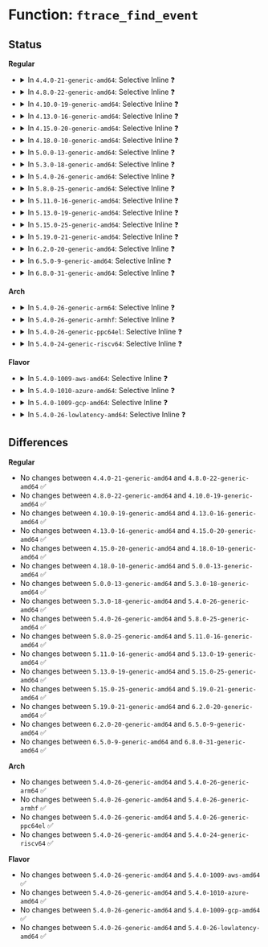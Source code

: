 # Function: <code>ftrace_find_event</code>

## Status
<b>Regular</b>
<ul>
<li>
<details>
<summary>In <code>4.4.0-21-generic-amd64</code>: Selective Inline ❓</summary>

```c
struct trace_event * ftrace_find_event(int type)
```

```json
{
  "name": "ftrace_find_event",
  "collision_type": "Unique Global",
  "inline_type": "Selective",
  "funcs": [
    {
      "addr": 18446744071580237610,
      "name": "ftrace_find_event",
      "external": true,
      "loc": "kernel/trace/trace_output.c:601",
      "file": "kernel/trace/trace_output.c",
      "inline": "not declared, inlined",
      "caller_inline": [
        "kernel/trace/trace_output.c:register_trace_event",
        "kernel/trace/trace_output.c:register_trace_event"
      ],
      "caller_func": [
        "kernel/trace/trace.c:print_trace_line",
        "kernel/trace/trace.c:print_trace_line",
        "kernel/trace/trace.c:print_trace_line",
        "kernel/trace/trace.c:print_trace_line",
        "kernel/trace/trace_functions_graph.c:print_graph_function_flags"
      ]
    }
  ],
  "symbols": [
    {
      "addr": 18446744071580242624,
      "name": "ftrace_find_event",
      "section": ".text",
      "bind": "STB_GLOBAL",
      "size": 41
    }
  ]
}
```
</details>
</li>
<li>
<details>
<summary>In <code>4.8.0-22-generic-amd64</code>: Selective Inline ❓</summary>

```c
struct trace_event * ftrace_find_event(int type)
```

```json
{
  "name": "ftrace_find_event",
  "collision_type": "Unique Global",
  "inline_type": "Selective",
  "funcs": [
    {
      "addr": 18446744071580275279,
      "name": "ftrace_find_event",
      "external": true,
      "loc": "kernel/trace/trace_output.c:605",
      "file": "kernel/trace/trace_output.c",
      "inline": "not declared, inlined",
      "caller_inline": [
        "kernel/trace/trace_output.c:register_trace_event",
        "kernel/trace/trace_output.c:register_trace_event"
      ],
      "caller_func": [
        "kernel/trace/trace.c:print_trace_line",
        "kernel/trace/trace.c:print_trace_line",
        "kernel/trace/trace.c:print_trace_line",
        "kernel/trace/trace.c:print_trace_line",
        "kernel/trace/trace_functions_graph.c:print_graph_function_flags"
      ]
    }
  ],
  "symbols": [
    {
      "addr": 18446744071580280336,
      "name": "ftrace_find_event",
      "section": ".text",
      "bind": "STB_GLOBAL",
      "size": 39
    }
  ]
}
```
</details>
</li>
<li>
<details>
<summary>In <code>4.10.0-19-generic-amd64</code>: Selective Inline ❓</summary>

```c
struct trace_event * ftrace_find_event(int type)
```

```json
{
  "name": "ftrace_find_event",
  "collision_type": "Unique Global",
  "inline_type": "Selective",
  "funcs": [
    {
      "addr": 18446744071580318911,
      "name": "ftrace_find_event",
      "external": true,
      "loc": "kernel/trace/trace_output.c:605",
      "file": "kernel/trace/trace_output.c",
      "inline": "not declared, inlined",
      "caller_inline": [
        "kernel/trace/trace_output.c:register_trace_event",
        "kernel/trace/trace_output.c:register_trace_event"
      ],
      "caller_func": [
        "kernel/trace/trace.c:print_trace_line",
        "kernel/trace/trace.c:print_trace_line",
        "kernel/trace/trace.c:print_trace_line",
        "kernel/trace/trace.c:print_trace_line",
        "kernel/trace/trace_functions_graph.c:print_graph_function_flags"
      ]
    }
  ],
  "symbols": [
    {
      "addr": 18446744071580323968,
      "name": "ftrace_find_event",
      "section": ".text",
      "bind": "STB_GLOBAL",
      "size": 39
    }
  ]
}
```
</details>
</li>
<li>
<details>
<summary>In <code>4.13.0-16-generic-amd64</code>: Selective Inline ❓</summary>

```c
struct trace_event * ftrace_find_event(int type)
```

```json
{
  "name": "ftrace_find_event",
  "collision_type": "Unique Global",
  "inline_type": "Selective",
  "funcs": [
    {
      "addr": 18446744071580331811,
      "name": "ftrace_find_event",
      "external": true,
      "loc": "kernel/trace/trace_output.c:675",
      "file": "kernel/trace/trace_output.c",
      "inline": "not declared, inlined",
      "caller_inline": [
        "kernel/trace/trace_output.c:register_trace_event",
        "kernel/trace/trace_output.c:register_trace_event"
      ],
      "caller_func": [
        "kernel/trace/trace.c:print_trace_line",
        "kernel/trace/trace.c:print_trace_line",
        "kernel/trace/trace.c:print_trace_line",
        "kernel/trace/trace.c:print_trace_line",
        "kernel/trace/trace_functions_graph.c:print_graph_function_flags"
      ]
    }
  ],
  "symbols": [
    {
      "addr": 18446744071580336256,
      "name": "ftrace_find_event",
      "section": ".text",
      "bind": "STB_GLOBAL",
      "size": 44
    }
  ]
}
```
</details>
</li>
<li>
<details>
<summary>In <code>4.15.0-20-generic-amd64</code>: Selective Inline ❓</summary>

```c
struct trace_event * ftrace_find_event(int type)
```

```json
{
  "name": "ftrace_find_event",
  "collision_type": "Unique Global",
  "inline_type": "Selective",
  "funcs": [
    {
      "addr": 18446744071580385283,
      "name": "ftrace_find_event",
      "external": true,
      "loc": "kernel/trace/trace_output.c:666",
      "file": "kernel/trace/trace_output.c",
      "inline": "not declared, inlined",
      "caller_inline": [
        "kernel/trace/trace_output.c:register_trace_event",
        "kernel/trace/trace_output.c:register_trace_event"
      ],
      "caller_func": [
        "kernel/trace/trace.c:print_trace_line",
        "kernel/trace/trace.c:print_trace_line",
        "kernel/trace/trace.c:print_trace_line",
        "kernel/trace/trace.c:print_trace_line",
        "kernel/trace/trace_functions_graph.c:print_graph_function_flags"
      ]
    }
  ],
  "symbols": [
    {
      "addr": 18446744071580389648,
      "name": "ftrace_find_event",
      "section": ".text",
      "bind": "STB_GLOBAL",
      "size": 44
    }
  ]
}
```
</details>
</li>
<li>
<details>
<summary>In <code>4.18.0-10-generic-amd64</code>: Selective Inline ❓</summary>

```c
struct trace_event * ftrace_find_event(int type)
```

```json
{
  "name": "ftrace_find_event",
  "collision_type": "Unique Global",
  "inline_type": "Selective",
  "funcs": [
    {
      "addr": 18446744071580447086,
      "name": "ftrace_find_event",
      "external": true,
      "loc": "kernel/trace/trace_output.c:667",
      "file": "kernel/trace/trace_output.c",
      "inline": "not declared, inlined",
      "caller_inline": [
        "kernel/trace/trace_output.c:register_trace_event",
        "kernel/trace/trace_output.c:register_trace_event"
      ],
      "caller_func": [
        "kernel/trace/trace.c:print_trace_line",
        "kernel/trace/trace.c:print_trace_line",
        "kernel/trace/trace.c:print_trace_line",
        "kernel/trace/trace.c:print_trace_line",
        "kernel/trace/trace_functions_graph.c:print_graph_function_flags"
      ]
    }
  ],
  "symbols": [
    {
      "addr": 18446744071580451568,
      "name": "ftrace_find_event",
      "section": ".text",
      "bind": "STB_GLOBAL",
      "size": 39
    }
  ]
}
```
</details>
</li>
<li>
<details>
<summary>In <code>5.0.0-13-generic-amd64</code>: Selective Inline ❓</summary>

```c
struct trace_event * ftrace_find_event(int type)
```

```json
{
  "name": "ftrace_find_event",
  "collision_type": "Unique Global",
  "inline_type": "Selective",
  "funcs": [
    {
      "addr": 18446744071580502750,
      "name": "ftrace_find_event",
      "external": true,
      "loc": "kernel/trace/trace_output.c:646",
      "file": "kernel/trace/trace_output.c",
      "inline": "not declared, inlined",
      "caller_inline": [
        "kernel/trace/trace_output.c:register_trace_event",
        "kernel/trace/trace_output.c:register_trace_event"
      ],
      "caller_func": [
        "kernel/trace/trace.c:print_trace_line",
        "kernel/trace/trace.c:print_trace_line",
        "kernel/trace/trace.c:print_trace_line",
        "kernel/trace/trace.c:print_trace_line",
        "kernel/trace/trace_functions_graph.c:print_graph_function_flags"
      ]
    }
  ],
  "symbols": [
    {
      "addr": 18446744071580507040,
      "name": "ftrace_find_event",
      "section": ".text",
      "bind": "STB_GLOBAL",
      "size": 39
    }
  ]
}
```
</details>
</li>
<li>
<details>
<summary>In <code>5.3.0-18-generic-amd64</code>: Selective Inline ❓</summary>

```c
struct trace_event * ftrace_find_event(int type)
```

```json
{
  "name": "ftrace_find_event",
  "collision_type": "Unique Global",
  "inline_type": "Selective",
  "funcs": [
    {
      "addr": 18446744071580559502,
      "name": "ftrace_find_event",
      "external": true,
      "loc": "kernel/trace/trace_output.c:646",
      "file": "kernel/trace/trace_output.c",
      "inline": "not declared, inlined",
      "caller_inline": [
        "kernel/trace/trace_output.c:register_trace_event",
        "kernel/trace/trace_output.c:register_trace_event"
      ],
      "caller_func": [
        "kernel/trace/trace.c:print_trace_line",
        "kernel/trace/trace.c:print_trace_line",
        "kernel/trace/trace.c:print_trace_line",
        "kernel/trace/trace.c:print_trace_line",
        "kernel/trace/trace_functions_graph.c:print_graph_function_flags"
      ]
    }
  ],
  "symbols": [
    {
      "addr": 18446744071580563568,
      "name": "ftrace_find_event",
      "section": ".text",
      "bind": "STB_GLOBAL",
      "size": 34
    }
  ]
}
```
</details>
</li>
<li>
<details>
<summary>In <code>5.4.0-26-generic-amd64</code>: Selective Inline ❓</summary>

```c
struct trace_event * ftrace_find_event(int type)
```

```json
{
  "name": "ftrace_find_event",
  "collision_type": "Unique Global",
  "inline_type": "Selective",
  "funcs": [
    {
      "addr": 18446744071580606940,
      "name": "ftrace_find_event",
      "external": true,
      "loc": "kernel/trace/trace_output.c:646",
      "file": "kernel/trace/trace_output.c",
      "inline": "not declared, inlined",
      "caller_inline": [
        "kernel/trace/trace_output.c:register_trace_event",
        "kernel/trace/trace_output.c:register_trace_event"
      ],
      "caller_func": [
        "kernel/trace/trace.c:print_trace_line",
        "kernel/trace/trace.c:print_trace_line",
        "kernel/trace/trace.c:print_trace_line",
        "kernel/trace/trace.c:print_trace_line",
        "kernel/trace/trace_functions_graph.c:print_graph_function_flags"
      ]
    }
  ],
  "symbols": [
    {
      "addr": 18446744071580611136,
      "name": "ftrace_find_event",
      "section": ".text",
      "bind": "STB_GLOBAL",
      "size": 34
    }
  ]
}
```
</details>
</li>
<li>
<details>
<summary>In <code>5.8.0-25-generic-amd64</code>: Selective Inline ❓</summary>

```c
struct trace_event * ftrace_find_event(int type)
```

```json
{
  "name": "ftrace_find_event",
  "collision_type": "Unique Global",
  "inline_type": "Selective",
  "funcs": [
    {
      "addr": 18446744071580707227,
      "name": "ftrace_find_event",
      "external": true,
      "loc": "kernel/trace/trace_output.c:658",
      "file": "kernel/trace/trace_output.c",
      "inline": "not declared, inlined",
      "caller_inline": [
        "kernel/trace/trace_output.c:register_trace_event",
        "kernel/trace/trace_output.c:register_trace_event"
      ],
      "caller_func": [
        "kernel/trace/trace.c:print_bin_fmt",
        "kernel/trace/trace.c:print_hex_fmt",
        "kernel/trace/trace.c:print_raw_fmt",
        "kernel/trace/trace.c:print_trace_fmt",
        "kernel/trace/trace_functions_graph.c:print_graph_comment"
      ]
    }
  ],
  "symbols": [
    {
      "addr": 18446744071580709664,
      "name": "ftrace_find_event",
      "section": ".text",
      "bind": "STB_GLOBAL",
      "size": 34
    }
  ]
}
```
</details>
</li>
<li>
<details>
<summary>In <code>5.11.0-16-generic-amd64</code>: Selective Inline ❓</summary>

```c
struct trace_event * ftrace_find_event(int type)
```

```json
{
  "name": "ftrace_find_event",
  "collision_type": "Unique Global",
  "inline_type": "Selective",
  "funcs": [
    {
      "addr": 18446744071580696523,
      "name": "ftrace_find_event",
      "external": true,
      "loc": "kernel/trace/trace_output.c:658",
      "file": "kernel/trace/trace_output.c",
      "inline": "not declared, inlined",
      "caller_inline": [
        "kernel/trace/trace_output.c:register_trace_event",
        "kernel/trace/trace_output.c:register_trace_event"
      ],
      "caller_func": [
        "kernel/trace/trace.c:print_bin_fmt",
        "kernel/trace/trace.c:print_hex_fmt",
        "kernel/trace/trace.c:print_raw_fmt",
        "kernel/trace/trace.c:print_trace_fmt",
        "kernel/trace/trace_functions_graph.c:print_graph_comment"
      ]
    }
  ],
  "symbols": [
    {
      "addr": 18446744071580699184,
      "name": "ftrace_find_event",
      "section": ".text",
      "bind": "STB_GLOBAL",
      "size": 34
    }
  ]
}
```
</details>
</li>
<li>
<details>
<summary>In <code>5.13.0-19-generic-amd64</code>: Selective Inline ❓</summary>

```c
struct trace_event * ftrace_find_event(int type)
```

```json
{
  "name": "ftrace_find_event",
  "collision_type": "Unique Global",
  "inline_type": "Selective",
  "funcs": [
    {
      "addr": 18446744071580700443,
      "name": "ftrace_find_event",
      "external": true,
      "loc": "kernel/trace/trace_output.c:676",
      "file": "kernel/trace/trace_output.c",
      "inline": "not declared, inlined",
      "caller_inline": [
        "kernel/trace/trace_output.c:register_trace_event",
        "kernel/trace/trace_output.c:register_trace_event"
      ],
      "caller_func": [
        "kernel/trace/trace.c:print_trace_line",
        "kernel/trace/trace.c:print_trace_line",
        "kernel/trace/trace.c:print_trace_line",
        "kernel/trace/trace.c:print_trace_fmt",
        "kernel/trace/trace.c:trace_check_vprintf",
        "kernel/trace/trace_functions_graph.c:print_graph_comment"
      ]
    }
  ],
  "symbols": [
    {
      "addr": 18446744071580703792,
      "name": "ftrace_find_event",
      "section": ".text",
      "bind": "STB_GLOBAL",
      "size": 34
    }
  ]
}
```
</details>
</li>
<li>
<details>
<summary>In <code>5.15.0-25-generic-amd64</code>: Selective Inline ❓</summary>

```c
struct trace_event * ftrace_find_event(int type)
```

```json
{
  "name": "ftrace_find_event",
  "collision_type": "Unique Global",
  "inline_type": "Selective",
  "funcs": [
    {
      "addr": 18446744071580877915,
      "name": "ftrace_find_event",
      "external": true,
      "loc": "kernel/trace/trace_output.c:681",
      "file": "kernel/trace/trace_output.c",
      "inline": "not declared, inlined",
      "caller_inline": [
        "kernel/trace/trace_output.c:register_trace_event",
        "kernel/trace/trace_output.c:register_trace_event"
      ],
      "caller_func": [
        "kernel/trace/trace.c:print_trace_line",
        "kernel/trace/trace.c:print_trace_line",
        "kernel/trace/trace.c:print_trace_line",
        "kernel/trace/trace.c:print_trace_fmt",
        "kernel/trace/trace.c:trace_check_vprintf",
        "kernel/trace/trace_functions_graph.c:print_graph_comment",
        "kernel/trace/trace_eprobe.c:print_eprobe_event"
      ]
    }
  ],
  "symbols": [
    {
      "addr": 18446744071580881440,
      "name": "ftrace_find_event",
      "section": ".text",
      "bind": "STB_GLOBAL",
      "size": 34
    }
  ]
}
```
</details>
</li>
<li>
<details>
<summary>In <code>5.19.0-21-generic-amd64</code>: Selective Inline ❓</summary>

```c
struct trace_event * ftrace_find_event(int type)
```

```json
{
  "name": "ftrace_find_event",
  "collision_type": "Unique Global",
  "inline_type": "Selective",
  "funcs": [
    {
      "addr": 18446744071581109063,
      "name": "ftrace_find_event",
      "external": true,
      "loc": "kernel/trace/trace_output.c:676",
      "file": "kernel/trace/trace_output.c",
      "inline": "not declared, inlined",
      "caller_inline": [
        "kernel/trace/trace_output.c:register_trace_event",
        "kernel/trace/trace_output.c:register_trace_event"
      ],
      "caller_func": [
        "kernel/trace/trace.c:print_trace_line",
        "kernel/trace/trace.c:print_trace_line",
        "kernel/trace/trace.c:print_trace_line",
        "kernel/trace/trace.c:print_trace_fmt",
        "kernel/trace/trace.c:trace_check_vprintf",
        "kernel/trace/trace_functions_graph.c:print_graph_comment",
        "kernel/trace/trace_eprobe.c:print_eprobe_event"
      ]
    }
  ],
  "symbols": [
    {
      "addr": 18446744071581112944,
      "name": "ftrace_find_event",
      "section": ".text",
      "bind": "STB_GLOBAL",
      "size": 40
    }
  ]
}
```
</details>
</li>
<li>
<details>
<summary>In <code>6.2.0-20-generic-amd64</code>: Selective Inline ❓</summary>

```c
struct trace_event * ftrace_find_event(int type)
```

```json
{
  "name": "ftrace_find_event",
  "collision_type": "Unique Global",
  "inline_type": "Selective",
  "funcs": [
    {
      "addr": 18446744071581417978,
      "name": "ftrace_find_event",
      "external": true,
      "loc": "kernel/trace/trace_output.c:676",
      "file": "kernel/trace/trace_output.c",
      "inline": "not declared, inlined",
      "caller_inline": [
        "kernel/trace/trace_output.c:register_trace_event"
      ],
      "caller_func": [
        "kernel/trace/trace.c:print_trace_line",
        "kernel/trace/trace.c:print_trace_line",
        "kernel/trace/trace.c:print_trace_line",
        "kernel/trace/trace.c:print_trace_fmt",
        "kernel/trace/trace.c:trace_check_vprintf",
        "kernel/trace/trace_functions_graph.c:print_graph_comment",
        "kernel/trace/trace_eprobe.c:print_eprobe_event"
      ]
    }
  ],
  "symbols": [
    {
      "addr": 18446744071581421968,
      "name": "ftrace_find_event",
      "section": ".text",
      "bind": "STB_GLOBAL",
      "size": 40
    }
  ]
}
```
</details>
</li>
<li>
<details>
<summary>In <code>6.5.0-9-generic-amd64</code>: Selective Inline ❓</summary>

```c
struct trace_event * ftrace_find_event(int type)
```

```json
{
  "name": "ftrace_find_event",
  "collision_type": "Unique Global",
  "inline_type": "Selective",
  "funcs": [
    {
      "addr": 18446744071581511466,
      "name": "ftrace_find_event",
      "external": true,
      "loc": "kernel/trace/trace_output.c:679",
      "file": "kernel/trace/trace_output.c",
      "inline": "not declared, inlined",
      "caller_inline": [
        "kernel/trace/trace_output.c:register_trace_event"
      ],
      "caller_func": [
        "kernel/trace/trace.c:print_trace_line",
        "kernel/trace/trace.c:print_trace_line",
        "kernel/trace/trace.c:print_trace_line",
        "kernel/trace/trace.c:print_trace_fmt",
        "kernel/trace/trace.c:trace_check_vprintf",
        "kernel/trace/trace_functions_graph.c:print_graph_comment",
        "kernel/trace/trace_eprobe.c:print_eprobe_event"
      ]
    }
  ],
  "symbols": [
    {
      "addr": 18446744071581518176,
      "name": "ftrace_find_event",
      "section": ".text",
      "bind": "STB_GLOBAL",
      "size": 45
    }
  ]
}
```
</details>
</li>
<li>
<details>
<summary>In <code>6.8.0-31-generic-amd64</code>: Selective Inline ❓</summary>

```c
struct trace_event * ftrace_find_event(int type)
```

```json
{
  "name": "ftrace_find_event",
  "collision_type": "Unique Global",
  "inline_type": "Selective",
  "funcs": [
    {
      "addr": 18446744071581623002,
      "name": "ftrace_find_event",
      "external": true,
      "loc": "kernel/trace/trace_output.c:679",
      "file": "kernel/trace/trace_output.c",
      "inline": "not declared, inlined",
      "caller_inline": [
        "kernel/trace/trace_output.c:register_trace_event"
      ],
      "caller_func": [
        "kernel/trace/trace.c:print_trace_line",
        "kernel/trace/trace.c:print_trace_line",
        "kernel/trace/trace.c:print_trace_line",
        "kernel/trace/trace.c:print_trace_fmt",
        "kernel/trace/trace.c:trace_check_vprintf",
        "kernel/trace/trace_functions_graph.c:print_graph_comment",
        "kernel/trace/trace_eprobe.c:print_eprobe_event"
      ]
    }
  ],
  "symbols": [
    {
      "addr": 18446744071581629744,
      "name": "ftrace_find_event",
      "section": ".text",
      "bind": "STB_GLOBAL",
      "size": 45
    }
  ]
}
```
</details>
</li>
</ul>
<b>Arch</b>
<ul>
<li>
<details>
<summary>In <code>5.4.0-26-generic-arm64</code>: Selective Inline ❓</summary>

```c
struct trace_event * ftrace_find_event(int type)
```

```json
{
  "name": "ftrace_find_event",
  "collision_type": "Unique Global",
  "inline_type": "Selective",
  "funcs": [
    {
      "addr": 18446603336491906488,
      "name": "ftrace_find_event",
      "external": true,
      "loc": "kernel/trace/trace_output.c:646",
      "file": "kernel/trace/trace_output.c",
      "inline": "not declared, inlined",
      "caller_inline": [
        "kernel/trace/trace_output.c:register_trace_event",
        "kernel/trace/trace_output.c:register_trace_event"
      ],
      "caller_func": [
        "kernel/trace/trace.c:print_trace_line",
        "kernel/trace/trace.c:print_trace_line",
        "kernel/trace/trace.c:print_trace_line",
        "kernel/trace/trace.c:print_trace_line",
        "kernel/trace/trace_functions_graph.c:print_graph_function_flags"
      ]
    }
  ],
  "symbols": [
    {
      "addr": 18446603336491911288,
      "name": "ftrace_find_event",
      "section": ".text",
      "bind": "STB_GLOBAL",
      "size": 52
    }
  ]
}
```
</details>
</li>
<li>
<details>
<summary>In <code>5.4.0-26-generic-armhf</code>: Selective Inline ❓</summary>

```c
struct trace_event * ftrace_find_event(int type)
```

```json
{
  "name": "ftrace_find_event",
  "collision_type": "Unique Global",
  "inline_type": "Selective",
  "funcs": [
    {
      "addr": 3225848760,
      "name": "ftrace_find_event",
      "external": true,
      "loc": "kernel/trace/trace_output.c:646",
      "file": "kernel/trace/trace_output.c",
      "inline": "not declared, inlined",
      "caller_inline": [
        "kernel/trace/trace_output.c:register_trace_event",
        "kernel/trace/trace_output.c:register_trace_event"
      ],
      "caller_func": [
        "kernel/trace/trace.c:print_trace_line",
        "kernel/trace/trace.c:print_trace_line",
        "kernel/trace/trace.c:print_trace_line",
        "kernel/trace/trace.c:print_trace_line",
        "kernel/trace/trace_functions_graph.c:print_graph_function_flags"
      ]
    }
  ],
  "symbols": [
    {
      "addr": 3225854040,
      "name": "ftrace_find_event",
      "section": ".text",
      "bind": "STB_GLOBAL",
      "size": 68
    }
  ]
}
```
</details>
</li>
<li>
<details>
<summary>In <code>5.4.0-26-generic-ppc64el</code>: Selective Inline ❓</summary>

```c
struct trace_event * ftrace_find_event(int type)
```

```json
{
  "name": "ftrace_find_event",
  "collision_type": "Unique Global",
  "inline_type": "Selective",
  "funcs": [
    {
      "addr": 13835058055284995368,
      "name": "ftrace_find_event",
      "external": true,
      "loc": "kernel/trace/trace_output.c:646",
      "file": "kernel/trace/trace_output.c",
      "inline": "not declared, inlined",
      "caller_inline": [
        "kernel/trace/trace_output.c:register_trace_event",
        "kernel/trace/trace_output.c:register_trace_event"
      ],
      "caller_func": [
        "kernel/trace/trace.c:print_trace_line",
        "kernel/trace/trace.c:print_trace_line",
        "kernel/trace/trace.c:print_trace_line",
        "kernel/trace/trace.c:print_trace_line",
        "kernel/trace/trace_functions_graph.c:print_graph_function_flags"
      ]
    }
  ],
  "symbols": [
    {
      "addr": 13835058055285002016,
      "name": "ftrace_find_event",
      "section": ".text",
      "bind": "STB_GLOBAL",
      "size": 76
    }
  ]
}
```
</details>
</li>
<li>
<details>
<summary>In <code>5.4.0-24-generic-riscv64</code>: Selective Inline ❓</summary>

```c
struct trace_event * ftrace_find_event(int type)
```

```json
{
  "name": "ftrace_find_event",
  "collision_type": "Unique Global",
  "inline_type": "Selective",
  "funcs": [
    {
      "addr": 18446743936272193248,
      "name": "ftrace_find_event",
      "external": true,
      "loc": "kernel/trace/trace_output.c:646",
      "file": "kernel/trace/trace_output.c",
      "inline": "not declared, inlined",
      "caller_inline": [
        "kernel/trace/trace_output.c:register_trace_event",
        "kernel/trace/trace_output.c:register_trace_event"
      ],
      "caller_func": [
        "kernel/trace/trace.c:print_trace_line",
        "kernel/trace/trace.c:print_trace_line",
        "kernel/trace/trace.c:print_trace_line",
        "kernel/trace/trace.c:print_trace_line",
        "kernel/trace/trace_functions_graph.c:print_graph_function_flags"
      ]
    }
  ],
  "symbols": [
    {
      "addr": 18446743936272197094,
      "name": "ftrace_find_event",
      "section": ".text",
      "bind": "STB_GLOBAL",
      "size": 48
    }
  ]
}
```
</details>
</li>
</ul>
<b>Flavor</b>
<ul>
<li>
<details>
<summary>In <code>5.4.0-1009-aws-amd64</code>: Selective Inline ❓</summary>

```c
struct trace_event * ftrace_find_event(int type)
```

```json
{
  "name": "ftrace_find_event",
  "collision_type": "Unique Global",
  "inline_type": "Selective",
  "funcs": [
    {
      "addr": 18446744071580575740,
      "name": "ftrace_find_event",
      "external": true,
      "loc": "kernel/trace/trace_output.c:646",
      "file": "kernel/trace/trace_output.c",
      "inline": "not declared, inlined",
      "caller_inline": [
        "kernel/trace/trace_output.c:register_trace_event",
        "kernel/trace/trace_output.c:register_trace_event"
      ],
      "caller_func": [
        "kernel/trace/trace.c:print_trace_line",
        "kernel/trace/trace.c:print_trace_line",
        "kernel/trace/trace.c:print_trace_line",
        "kernel/trace/trace.c:print_trace_line",
        "kernel/trace/trace_functions_graph.c:print_graph_function_flags"
      ]
    }
  ],
  "symbols": [
    {
      "addr": 18446744071580579936,
      "name": "ftrace_find_event",
      "section": ".text",
      "bind": "STB_GLOBAL",
      "size": 34
    }
  ]
}
```
</details>
</li>
<li>
<details>
<summary>In <code>5.4.0-1010-azure-amd64</code>: Selective Inline ❓</summary>

```c
struct trace_event * ftrace_find_event(int type)
```

```json
{
  "name": "ftrace_find_event",
  "collision_type": "Unique Global",
  "inline_type": "Selective",
  "funcs": [
    {
      "addr": 18446744071580522364,
      "name": "ftrace_find_event",
      "external": true,
      "loc": "kernel/trace/trace_output.c:646",
      "file": "kernel/trace/trace_output.c",
      "inline": "not declared, inlined",
      "caller_inline": [
        "kernel/trace/trace_output.c:register_trace_event",
        "kernel/trace/trace_output.c:register_trace_event"
      ],
      "caller_func": [
        "kernel/trace/trace.c:print_trace_line",
        "kernel/trace/trace.c:print_trace_line",
        "kernel/trace/trace.c:print_trace_line",
        "kernel/trace/trace.c:print_trace_line",
        "kernel/trace/trace_functions_graph.c:print_graph_function_flags"
      ]
    }
  ],
  "symbols": [
    {
      "addr": 18446744071580526560,
      "name": "ftrace_find_event",
      "section": ".text",
      "bind": "STB_GLOBAL",
      "size": 34
    }
  ]
}
```
</details>
</li>
<li>
<details>
<summary>In <code>5.4.0-1009-gcp-amd64</code>: Selective Inline ❓</summary>

```c
struct trace_event * ftrace_find_event(int type)
```

```json
{
  "name": "ftrace_find_event",
  "collision_type": "Unique Global",
  "inline_type": "Selective",
  "funcs": [
    {
      "addr": 18446744071580566988,
      "name": "ftrace_find_event",
      "external": true,
      "loc": "kernel/trace/trace_output.c:646",
      "file": "kernel/trace/trace_output.c",
      "inline": "not declared, inlined",
      "caller_inline": [
        "kernel/trace/trace_output.c:register_trace_event",
        "kernel/trace/trace_output.c:register_trace_event"
      ],
      "caller_func": [
        "kernel/trace/trace.c:print_trace_line",
        "kernel/trace/trace.c:print_trace_line",
        "kernel/trace/trace.c:print_trace_line",
        "kernel/trace/trace.c:print_trace_line",
        "kernel/trace/trace_functions_graph.c:print_graph_function_flags"
      ]
    }
  ],
  "symbols": [
    {
      "addr": 18446744071580571184,
      "name": "ftrace_find_event",
      "section": ".text",
      "bind": "STB_GLOBAL",
      "size": 34
    }
  ]
}
```
</details>
</li>
<li>
<details>
<summary>In <code>5.4.0-26-lowlatency-amd64</code>: Selective Inline ❓</summary>

```c
struct trace_event * ftrace_find_event(int type)
```

```json
{
  "name": "ftrace_find_event",
  "collision_type": "Unique Global",
  "inline_type": "Selective",
  "funcs": [
    {
      "addr": 18446744071580623708,
      "name": "ftrace_find_event",
      "external": true,
      "loc": "kernel/trace/trace_output.c:646",
      "file": "kernel/trace/trace_output.c",
      "inline": "not declared, inlined",
      "caller_inline": [
        "kernel/trace/trace_output.c:register_trace_event",
        "kernel/trace/trace_output.c:register_trace_event"
      ],
      "caller_func": [
        "kernel/trace/trace.c:print_trace_line",
        "kernel/trace/trace.c:print_trace_line",
        "kernel/trace/trace.c:print_trace_line",
        "kernel/trace/trace.c:print_trace_line",
        "kernel/trace/trace_functions_graph.c:print_graph_function_flags"
      ]
    }
  ],
  "symbols": [
    {
      "addr": 18446744071580627920,
      "name": "ftrace_find_event",
      "section": ".text",
      "bind": "STB_GLOBAL",
      "size": 34
    }
  ]
}
```
</details>
</li>
</ul>

## Differences
<b>Regular</b>
<ul>
<li>
No changes between <code>4.4.0-21-generic-amd64</code> and <code>4.8.0-22-generic-amd64</code> ✅
</li>
<li>
No changes between <code>4.8.0-22-generic-amd64</code> and <code>4.10.0-19-generic-amd64</code> ✅
</li>
<li>
No changes between <code>4.10.0-19-generic-amd64</code> and <code>4.13.0-16-generic-amd64</code> ✅
</li>
<li>
No changes between <code>4.13.0-16-generic-amd64</code> and <code>4.15.0-20-generic-amd64</code> ✅
</li>
<li>
No changes between <code>4.15.0-20-generic-amd64</code> and <code>4.18.0-10-generic-amd64</code> ✅
</li>
<li>
No changes between <code>4.18.0-10-generic-amd64</code> and <code>5.0.0-13-generic-amd64</code> ✅
</li>
<li>
No changes between <code>5.0.0-13-generic-amd64</code> and <code>5.3.0-18-generic-amd64</code> ✅
</li>
<li>
No changes between <code>5.3.0-18-generic-amd64</code> and <code>5.4.0-26-generic-amd64</code> ✅
</li>
<li>
No changes between <code>5.4.0-26-generic-amd64</code> and <code>5.8.0-25-generic-amd64</code> ✅
</li>
<li>
No changes between <code>5.8.0-25-generic-amd64</code> and <code>5.11.0-16-generic-amd64</code> ✅
</li>
<li>
No changes between <code>5.11.0-16-generic-amd64</code> and <code>5.13.0-19-generic-amd64</code> ✅
</li>
<li>
No changes between <code>5.13.0-19-generic-amd64</code> and <code>5.15.0-25-generic-amd64</code> ✅
</li>
<li>
No changes between <code>5.15.0-25-generic-amd64</code> and <code>5.19.0-21-generic-amd64</code> ✅
</li>
<li>
No changes between <code>5.19.0-21-generic-amd64</code> and <code>6.2.0-20-generic-amd64</code> ✅
</li>
<li>
No changes between <code>6.2.0-20-generic-amd64</code> and <code>6.5.0-9-generic-amd64</code> ✅
</li>
<li>
No changes between <code>6.5.0-9-generic-amd64</code> and <code>6.8.0-31-generic-amd64</code> ✅
</li>
</ul>
<b>Arch</b>
<ul>
<li>
No changes between <code>5.4.0-26-generic-amd64</code> and <code>5.4.0-26-generic-arm64</code> ✅
</li>
<li>
No changes between <code>5.4.0-26-generic-amd64</code> and <code>5.4.0-26-generic-armhf</code> ✅
</li>
<li>
No changes between <code>5.4.0-26-generic-amd64</code> and <code>5.4.0-26-generic-ppc64el</code> ✅
</li>
<li>
No changes between <code>5.4.0-26-generic-amd64</code> and <code>5.4.0-24-generic-riscv64</code> ✅
</li>
</ul>
<b>Flavor</b>
<ul>
<li>
No changes between <code>5.4.0-26-generic-amd64</code> and <code>5.4.0-1009-aws-amd64</code> ✅
</li>
<li>
No changes between <code>5.4.0-26-generic-amd64</code> and <code>5.4.0-1010-azure-amd64</code> ✅
</li>
<li>
No changes between <code>5.4.0-26-generic-amd64</code> and <code>5.4.0-1009-gcp-amd64</code> ✅
</li>
<li>
No changes between <code>5.4.0-26-generic-amd64</code> and <code>5.4.0-26-lowlatency-amd64</code> ✅
</li>
</ul>
